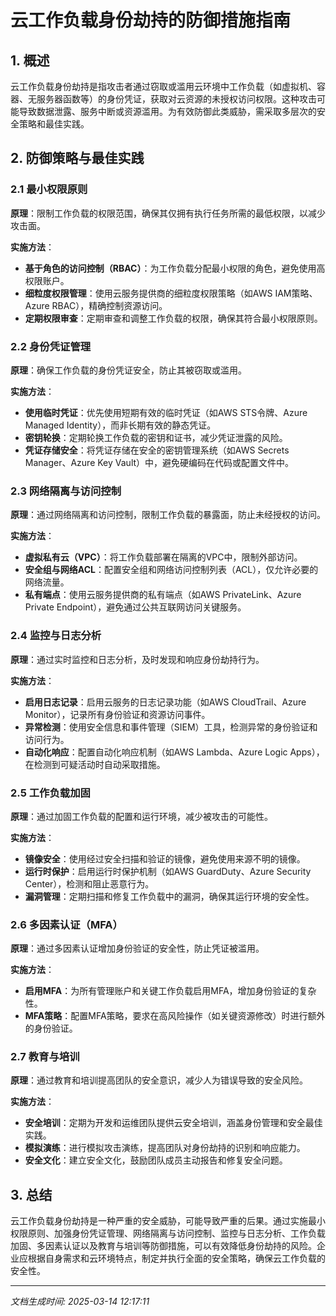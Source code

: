 # 云工作负载身份劫持的防御措施指南

## 1. 概述

云工作负载身份劫持是指攻击者通过窃取或滥用云环境中工作负载（如虚拟机、容器、无服务器函数等）的身份凭证，获取对云资源的未授权访问权限。这种攻击可能导致数据泄露、服务中断或资源滥用。为有效防御此类威胁，需采取多层次的安全策略和最佳实践。

## 2. 防御策略与最佳实践

### 2.1 最小权限原则

**原理**：限制工作负载的权限范围，确保其仅拥有执行任务所需的最低权限，以减少攻击面。

**实施方法**：
- **基于角色的访问控制（RBAC）**：为工作负载分配最小权限的角色，避免使用高权限账户。
- **细粒度权限管理**：使用云服务提供商的细粒度权限策略（如AWS IAM策略、Azure RBAC），精确控制资源访问。
- **定期权限审查**：定期审查和调整工作负载的权限，确保其符合最小权限原则。

### 2.2 身份凭证管理

**原理**：确保工作负载的身份凭证安全，防止其被窃取或滥用。

**实施方法**：
- **使用临时凭证**：优先使用短期有效的临时凭证（如AWS STS令牌、Azure Managed Identity），而非长期有效的静态凭证。
- **密钥轮换**：定期轮换工作负载的密钥和证书，减少凭证泄露的风险。
- **凭证存储安全**：将凭证存储在安全的密钥管理系统（如AWS Secrets Manager、Azure Key Vault）中，避免硬编码在代码或配置文件中。

### 2.3 网络隔离与访问控制

**原理**：通过网络隔离和访问控制，限制工作负载的暴露面，防止未经授权的访问。

**实施方法**：
- **虚拟私有云（VPC）**：将工作负载部署在隔离的VPC中，限制外部访问。
- **安全组与网络ACL**：配置安全组和网络访问控制列表（ACL），仅允许必要的网络流量。
- **私有端点**：使用云服务提供商的私有端点（如AWS PrivateLink、Azure Private Endpoint），避免通过公共互联网访问关键服务。

### 2.4 监控与日志分析

**原理**：通过实时监控和日志分析，及时发现和响应身份劫持行为。

**实施方法**：
- **启用日志记录**：启用云服务的日志记录功能（如AWS CloudTrail、Azure Monitor），记录所有身份验证和资源访问事件。
- **异常检测**：使用安全信息和事件管理（SIEM）工具，检测异常的身份验证和访问行为。
- **自动化响应**：配置自动化响应机制（如AWS Lambda、Azure Logic Apps），在检测到可疑活动时自动采取措施。

### 2.5 工作负载加固

**原理**：通过加固工作负载的配置和运行环境，减少被攻击的可能性。

**实施方法**：
- **镜像安全**：使用经过安全扫描和验证的镜像，避免使用来源不明的镜像。
- **运行时保护**：启用运行时保护机制（如AWS GuardDuty、Azure Security Center），检测和阻止恶意行为。
- **漏洞管理**：定期扫描和修复工作负载中的漏洞，确保其运行环境的安全性。

### 2.6 多因素认证（MFA）

**原理**：通过多因素认证增加身份验证的安全性，防止凭证被滥用。

**实施方法**：
- **启用MFA**：为所有管理账户和关键工作负载启用MFA，增加身份验证的复杂性。
- **MFA策略**：配置MFA策略，要求在高风险操作（如关键资源修改）时进行额外的身份验证。

### 2.7 教育与培训

**原理**：通过教育和培训提高团队的安全意识，减少人为错误导致的安全风险。

**实施方法**：
- **安全培训**：定期为开发和运维团队提供云安全培训，涵盖身份管理和安全最佳实践。
- **模拟演练**：进行模拟攻击演练，提高团队对身份劫持的识别和响应能力。
- **安全文化**：建立安全文化，鼓励团队成员主动报告和修复安全问题。

## 3. 总结

云工作负载身份劫持是一种严重的安全威胁，可能导致严重的后果。通过实施最小权限原则、加强身份凭证管理、网络隔离与访问控制、监控与日志分析、工作负载加固、多因素认证以及教育与培训等防御措施，可以有效降低身份劫持的风险。企业应根据自身需求和云环境特点，制定并执行全面的安全策略，确保云工作负载的安全性。

---

*文档生成时间: 2025-03-14 12:17:11*
